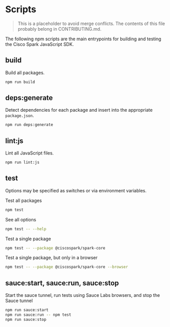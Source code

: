 # Scripts

> This is a placeholder to avoid merge conflicts. The contents of this file probably belong in CONTRIBUTING.md.

The following npm scripts are the main entrypoints for building and testing the Cisco Spark JavaScript SDK.

## build

Build all packages.

```bash
npm run build
```

## deps:generate

Detect dependencies for each package and insert into the appropriate `package.json`.

```bash
npm run deps:generate
```

## lint:js

Lint all JavaScript files.

```bash
npm run lint:js
```

## test

Options may be specified as switches or via environment variables.

Test all packages

```bash
npm test
```

See all options

```bash
npm test -- --help
```

Test a single package

```bash
npm test -- --package @ciscospark/spark-core
```

Test a single package, but only in a browser

```bash
npm test -- --package @ciscospark/spark-core --browser
```

## sauce:start, sauce:run, sauce:stop

Start the sauce tunnel, run tests using Sauce Labs browsers, and stop the Sauce tunnel

```bash
npm run sauce:start
npm run sauce:run -- npm test
npm run sauce:stop
```
